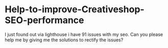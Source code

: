 # Help-to-improve-Creativeshop-SEO-performance
I just found out via lighthouse i have 91 issues with my seo. Can you please help me by giving me the solutions to rectify the issues?
